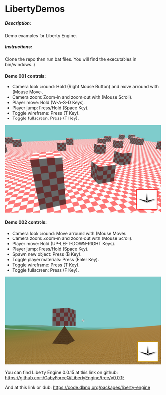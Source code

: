# LibertyDemos
##### Description:
Demo examples for Liberty Engine.

##### Instructions:
Clone the repo then run bat files.
You will find the executables in bin/windows../

#### Demo 001 controls:
* Camera look around: Hold (Right Mouse Button) and move arround with (Mouse Move).
* Camera zoom: Zoom-in and zoom-out with (Mouse Scroll).
* Player move: Hold (W-A-S-D Keys).
* Player jump: Press/Hold (Space Key).
* Toggle wireframe: Press (T Key).
* Toggle fullscreen: Press (F Key).

![](images/demo001.png?raw=true "Demo001.")

#### Demo 002 controls:
* Camera look around: Move arround with (Mouse Move).
* Camera zoom: Zoom-in and zoom-out with (Mouse Scroll).
* Player move: Hold (UP-LEFT-DOWN-RIGHT Keys).
* Player jump: Press/Hold (Space Key).
* Spawn new object: Press (B Key).
* Toggle player materials: Press (Enter Key).
* Toggle wireframe: Press (T Key).
* Toggle fullscreen: Press (F Key).

![](images/demo002.png?raw=true "Demo002.")

You can find Liberty Engine 0.0.15 at this link on github:
https://github.com/GabyForceQ/LibertyEngine/tree/v0.0.15

And at this link on dub:
https://code.dlang.org/packages/liberty-engine